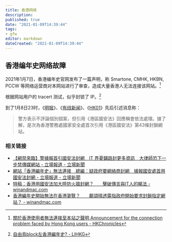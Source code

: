 ```yaml
---
title: 香港网络
description:
published: true
date: "2021-01-09T14:39:44"
tags:
- gfw
editor: markdown
dateCreated: "2021-01-09T14:39:44"
---
```


## 香港编年史网络故障

2021年1月7日，香港编年史官网发布了一篇声明，称 Smartone, CMHK, HKBN, PCCW 等网络运营商对本网站进行了审查，造成大量香港人无法连接该网站。[^hknw_hkc]

[^hknw_hkc]: [關於香港使用者無法連接至本站之聲明 Announcement for the connection problem faced by Hong Kong users - HKChronicles](https://web.archive.org/web/20210109023525/https://hkchronicles.com/d/view/announcement-on-blockage)

根据网站用户的 tracert 测试，似乎封锁了 IP。[^hknw_hkc_test]

[^hknw_hkc_test]: [自由鳥block左香港編年史? - LIHKG](https://web.archive.org/web/20210109140740if_/https://lihkg.com/thread/2356128/page/2)

到了1月8日23时，《[明报](https://web.archive.org/web/20210108141837/https://news.mingpao.com/ins/%E6%B8%AF%E8%81%9E/article/20210108/s00001/1610093311437/載警員個人資料「香港編年史」網站無法連線-消息-警方國安處首引用《港區國安法》封網)》、《[有线新闻](https://archive.is/85p9N)》、《[HK01](https://web.archive.org/web/20210108150828if_/https://www.hk01.com/社會新聞/571956/反修例網-香港編年史-未能瀏覽-消息-警首引國安法封鎖網站)》先后引述消息称：

> 警方表示不評論個別個案，但引用《港區國安法》回應稱會依法處理。據了解，是次為香港警務處國家安全處首次引用《港區國安法》第43條封鎖網站。

### 相关链接

+ [【網禁來臨】警據報首引國安法封網　IT 界憂鋪路封更多資訊　大律師恐下一步禁傳媒網站 - 立場報道 - 立場新聞](https://www.thestandnews.com/politics/網禁來臨-警據報首引國安法封網-it-界憂鋪路封更多資訊-大律師恐下一步禁傳媒網站/)
+ [網站「香港編年史」無法連接　總編：疑政府要網絡商封網　據報國安處首用國安法封網 - 立場報道 - 立場新聞](https://web.archive.org/web/20210109100120/https://www.thestandnews.com/politics/網站-香港編年史-無法連接-總編-疑政府要網絡商封網-明報引消息-國安處首用國安法封網/)
+ [特稿：香港用國安法加大陸防火牆封網？　　擊破傳言與IT人的睇法 - winandmac.com](https://web.archive.org/web/20210109134539/https://www.winandmac.com/2021/01/hk-gfw-firewall-in-depth-review/)
+ [香港編年史開始無法在香港瀏覽？　　鄺頌晴透露指政府開始要求封鎖指定網站？ - winandmac.com](https://web.archive.org/web/20210108082714/https://www.winandmac.com/2021/01/hkchronicles-hkleaksinfo-got-blocked-by-isp/)
